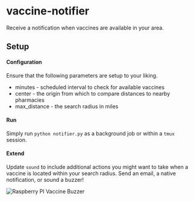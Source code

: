 # vaccine-notifier
Receive a notification when vaccines are available in your area.

## Setup
#### Configuration
Ensure that the following parameters are setup to your liking.
- minutes - scheduled interval to check for available vaccines
- center - the origin from which to compare distances to nearby pharmacies
- max_distance - the search radius in miles

#### Run
Simply run `python notifier.py` as a background job or within a `tmux` session.

#### Extend
Update `sound` to include additional actions you might want to take when a vaccine is
located within your search radius. Send an email, a native notification, or sound a buzzer!

![Raspberry PI Vaccine Buzzer](https://github.com/gkumar7/vaccine-notifier/blob/main/rpi-buzzer.jpg)
